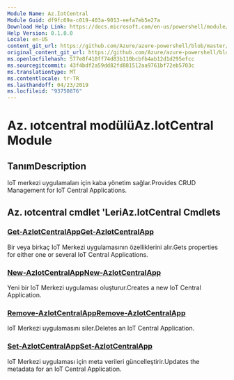 ```yaml
---
Module Name: Az.IotCentral
Module Guid: df9fc69a-c019-403a-9013-eefa7eb5e27a
Download Help Link: https://docs.microsoft.com/en-us/powershell/module/az.iotcentral
Help Version: 0.1.0.0
Locale: en-US
content_git_url: https://github.com/Azure/azure-powershell/blob/master/src/IotCentral/IotCentral/help/Az.IotCentral.md
original_content_git_url: https://github.com/Azure/azure-powershell/blob/master/src/IotCentral/IotCentral/help/Az.IotCentral.md
ms.openlocfilehash: 577e8f418ff74d83b110bcbfb4ab12d1d295efcc
ms.sourcegitcommit: 43f4bdf2a59dd82fd881512aa9761bf72eb5703c
ms.translationtype: MT
ms.contentlocale: tr-TR
ms.lasthandoff: 04/23/2019
ms.locfileid: "93750876"
---
```

# <span data-ttu-id="e0bc6-101">Az. ıotcentral modülü</span><span class="sxs-lookup"><span data-stu-id="e0bc6-101">Az.IotCentral Module</span></span>
## <span data-ttu-id="e0bc6-102">Tanım</span><span class="sxs-lookup"><span data-stu-id="e0bc6-102">Description</span></span>
<span data-ttu-id="e0bc6-103">IoT merkezi uygulamaları için kaba yönetim sağlar.</span><span class="sxs-lookup"><span data-stu-id="e0bc6-103">Provides CRUD Management for IoT Central Applications.</span></span>

## <span data-ttu-id="e0bc6-104">Az. ıotcentral cmdlet 'Leri</span><span class="sxs-lookup"><span data-stu-id="e0bc6-104">Az.IotCentral Cmdlets</span></span>
### [<span data-ttu-id="e0bc6-105">Get-AzIotCentralApp</span><span class="sxs-lookup"><span data-stu-id="e0bc6-105">Get-AzIotCentralApp</span></span>](Get-AzIotCentralApp.md)
<span data-ttu-id="e0bc6-106">Bir veya birkaç IoT Merkezi uygulamasının özelliklerini alır.</span><span class="sxs-lookup"><span data-stu-id="e0bc6-106">Gets properties for either one or several IoT Central Applications.</span></span>

### [<span data-ttu-id="e0bc6-107">New-AzIotCentralApp</span><span class="sxs-lookup"><span data-stu-id="e0bc6-107">New-AzIotCentralApp</span></span>](New-AzIotCentralApp.md)
<span data-ttu-id="e0bc6-108">Yeni bir IoT Merkezi uygulaması oluşturur.</span><span class="sxs-lookup"><span data-stu-id="e0bc6-108">Creates a new IoT Central Application.</span></span>

### [<span data-ttu-id="e0bc6-109">Remove-AzIotCentralApp</span><span class="sxs-lookup"><span data-stu-id="e0bc6-109">Remove-AzIotCentralApp</span></span>](Remove-AzIotCentralApp.md)
<span data-ttu-id="e0bc6-110">IoT Merkezi uygulamasını siler.</span><span class="sxs-lookup"><span data-stu-id="e0bc6-110">Deletes an IoT Central Application.</span></span>

### [<span data-ttu-id="e0bc6-111">Set-AzIotCentralApp</span><span class="sxs-lookup"><span data-stu-id="e0bc6-111">Set-AzIotCentralApp</span></span>](Set-AzIotCentralApp.md)
<span data-ttu-id="e0bc6-112">IoT Merkezi uygulaması için meta verileri güncelleştirir.</span><span class="sxs-lookup"><span data-stu-id="e0bc6-112">Updates the metadata for an IoT Central Application.</span></span>

